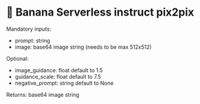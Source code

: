 
# 🍌 Banana Serverless instruct pix2pix

Mandatory inputs:
 - prompt: string
 - image: base64 image string (needs to be max 512x512)
  
Optional:
 - image_guidance: float default to 1.5
 - guidance_scale: float default to 7.5
 - negative_prompt: string default to None
 
 Returns:
 base64 image string

